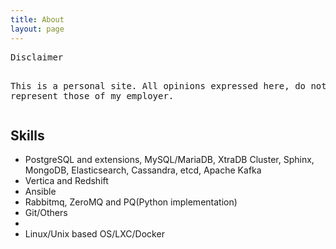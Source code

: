 ```yaml
---
title: About
layout: page
---
```



<p>
<pre>
Disclaimer

This is a personal site. All opinions expressed here,
do not represent those of my employer.
</pre>
</p>


<h2>Skills</h2>


<ul class="skill-list">
	<li>PostgreSQL and extensions, MySQL/MariaDB, XtraDB Cluster, Sphinx, MongoDB, Elasticsearch, Cassandra, etcd, Apache Kafka</li>
	<li>Vertica and Redshift</li>
	<li>Ansible</li>
	<li>Rabbitmq, ZeroMQ and PQ(Python implementation)</li>
	<li>Git/Others</li>
	<li></li>
	<li>Linux/Unix based OS/LXC/Docker</li>
</ul>


<!--<h2>Projects</h2> -->

<!-- <ul> -->
<!--	<li><a href="https://github.com/">Lorem Lorem</a></li> -->
<!--	<li><a href="https://github.com/">Ipsum Dolor</a></li> -->
<!--	<li><a href="https://github.com/">Dolor Lorem</a></li> -->
<!-- </ul> -->
